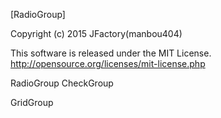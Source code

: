 ﻿[RadioGroup]

Copyright (c) 2015 JFactory(manbou404)

This software is released under the MIT License.
http://opensource.org/licenses/mit-license.php



RadioGroup
CheckGroup

GridGroup